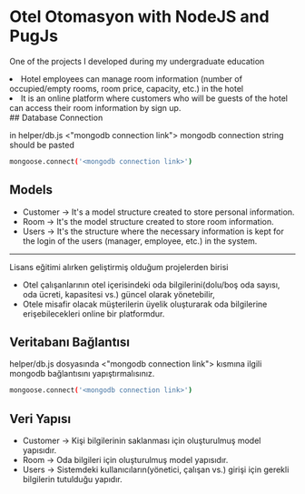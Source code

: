 # Otel Otomasyon with NodeJS and PugJs
<p>One of the projects I developed during my undergraduate education</p>
<li>Hotel employees can manage room information (number of occupied/empty rooms, room price, capacity, etc.) in the hotel
</li>
<li>It is an online platform where customers who will be guests of the hotel can access their room information by sign up.
</li>
## Database Connection 

in helper/db.js <"mongodb connection link"> mongodb connection string  should be pasted 

```sh
mongoose.connect('<mongodb connection link>')
```

## Models

- Customer
-> It's a model structure created to store personal information.
- Room
-> It's the model structure created to store room information.
- Users 
-> It's the structure where the necessary information is kept for the login of the users (manager, employee, etc.) in the system.

---
Lisans eğitimi alırken geliştirmiş olduğum projelerden birisi 

- Otel çalışanlarının otel içerisindeki oda bilgilerini(dolu/boş oda sayısı, oda ücreti, kapasitesi vs.) güncel olarak yönetebilir,
- Otele misafir olacak müşterilerin üyelik oluşturarak oda bilgilerine erişebilecekleri online bir platformdur. 

## Veritabanı Bağlantısı
helper/db.js dosyasında   <"mongodb connection link"> kısmına ilgili mongodb bağlantısını yapıştırmalısınız.

```sh
mongoose.connect('<mongodb connection link>')
```

## Veri Yapısı
- Customer
-> Kişi bilgilerinin saklanması için oluşturulmuş model yapısıdır.
- Room
-> Oda bilgileri için oluşturulmuş model yapısıdır.
- Users 
-> Sistemdeki kullanıcıların(yönetici, çalışan vs.) girişi için gerekli bilgilerin tutulduğu yapıdır.
